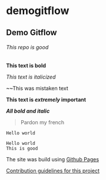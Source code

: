 # demogitflow
## Demo Gitflow
###### This repo is good

**This text is bold**

*This text is italicized*

~~This was mistaken text

**This text is _extremely_ important**

***All bold and italic***

> Pardon my french

`Hello
world
`

```
Hello world
This is good

```

The site was build using [Github Pages](www.google.com)

[Contribution guidelines for this project](../dev/first.txt)
